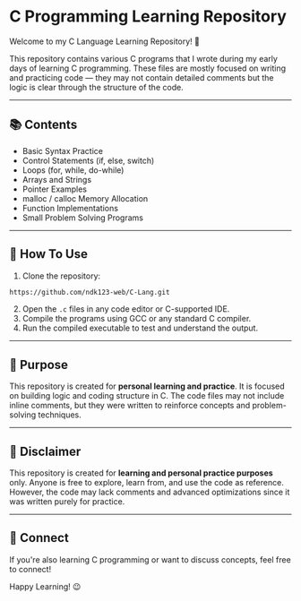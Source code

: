 # C Programming Learning Repository

Welcome to my C Language Learning Repository! 🚀

This repository contains various C programs that I wrote during my early days of learning C programming. These files are mostly focused on writing and practicing code — they may not contain detailed comments but the logic is clear through the structure of the code.

---

## 📚 Contents

- Basic Syntax Practice
- Control Statements (if, else, switch)
- Loops (for, while, do-while)
- Arrays and Strings
- Pointer Examples
- malloc / calloc Memory Allocation
- Function Implementations
- Small Problem Solving Programs

---

## 🔧 How To Use

1. Clone the repository:
```bash
https://github.com/ndk123-web/C-Lang.git
```
2. Open the `.c` files in any code editor or C-supported IDE.
3. Compile the programs using GCC or any standard C compiler.
4. Run the compiled executable to test and understand the output.

---

## 📅 Purpose

This repository is created for **personal learning and practice**.
It is focused on building logic and coding structure in C. The code files may not include inline comments, but they were written to reinforce concepts and problem-solving techniques.

---

## 🚨 Disclaimer

This repository is created for **learning and personal practice purposes** only.
Anyone is free to explore, learn from, and use the code as reference.
However, the code may lack comments and advanced optimizations since it was written purely for practice.

---

## 🚀 Connect
If you're also learning C programming or want to discuss concepts, feel free to connect!

Happy Learning! 😉

